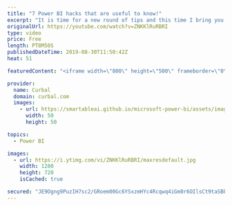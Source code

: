 ```yaml
---
title: "7 Power BI hacks that are useful to know!"
excerpt: "It is time for a new round of tips and this time I bring you 7 new tips that will increase your productivity in power bi.  Enjoy! #curbal \"powerbi  Here you can download all the pbix files: https://curbal.com/donwload-center  SUBSCRIBE to learn more about Power and Excel BI! https://www.youtube.com/channel/UCJ7UhloHSA4wAqPzyi6TOkw?sub_confirmation=1"
originalUrl: https://youtube.com/watch?v=ZNKKlRuRBRI
type: video
price: Free
length: PT8M50S
publishedDateTime: 2019-08-30T11:50:42Z
heat: 51

featuredContent: "<iframe width=\"800\" height=\"500\" frameborder=\"0\" src=\"https://www.youtube.com/embed/ZNKKlRuRBRI\" allow=\"accelerometer; autoplay; encrypted-media; gyroscope; picture-in-picture\" allowfullscreen></iframe>"

provider:
  name: Curbal
  domain: curbal.com
  images:
    - url: https://smartableai.github.io/microsoft-power-bi/assets/images/organizations/curbal.com-50x50.jpg
      width: 50
      height: 50

topics:
  - Power BI

images:
  - url: https://i.ytimg.com/vi/ZNKKlRuRBRI/maxresdefault.jpg
    width: 1280
    height: 720
    isCached: true

secured: "JE9Ogng9PuzIH7sc2/GRoem00Gc6YSxzmHYc4Rcqwq4iGm0r6OIlsCt9taSBbCwKPF2QsrMYUEdpq/P4iv+0zx4KaZX+DKIff/7RZRzw4WPjhjBtVa45kniMSAtaKDFFiMS3vV+pwtVLaKsPU8Ixtq8Cv8jlu0TmO5NjrJK9qnKYQ4mU0gyGITN5vzmsFRK6rmEHrdBL+xNqeeErlAmhXpO8xS+QqEcW2hCsNo535v7iygKuLJFDPbh43aepSWroWN/woXoLQ/TtD755wulPWMK6LUkTNYsYofWH6lsHStKSr+YkLMZjxB+Ndn41sHS0suL1fX0pcGtmQRfsclV2Y3dF6T86/qQVYDHmiK/CVCZY1RRGwuPCc2OCmGAeOHh8oCxw/qCBh+5p74f2fB2wmbGYyK+dyEVj06W4W6KjUEM=;FZHVdvz7cMs8MklUnxxpwQ=="
---
```


